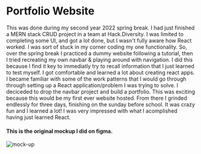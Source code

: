 # Portfolio Website
This was done during my second year 2022 spring break. I had just finished a MERN stack CRUD project in a team at Hack.Diversity. I was limited to completing some UI, and got a lot done, but I wasn't fully aware how React worked. I was sort of stuck in my corner coding my one functionality. So, over the spring break I practiced a dummy website following a tutorial, then I tried recreating my own navbar & playing around with navigation. I did this because I find it key to immediatly try to recall information that I just learned to test myself. I got comfortable and learned a lot about creating react apps. I became familiar with some of the work patterns that I would go through through setting up a React application/problem I was trying to solve. I deciceded to drop the navbar project and build a portfolio. This was exciting because this would be my first ever website hosted. From there I grinded endlessly for three days, finishing on the sunday before school. It was crazy fun and I learned a lot! I was very impressed with what I acomplished having just learned React.

#### This is the original mockup I did on figma.
![mock-up](https://cdn.discordapp.com/attachments/639272953011372035/954126597240262686/iMac_-_2.png)
